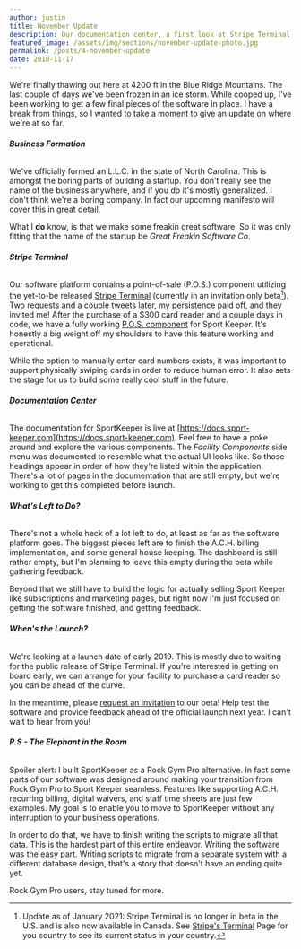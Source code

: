 ```yaml
---
author: justin
title: November Update
description: Our documentation center, a first look at Stripe Terminal, and a list of what's left to do ahead of the launch of SportKeeper. 
featured_image: /assets/img/sections/november-update-photo.jpg
permalink: /posts/4-november-update
date: 2018-11-17
---
```


We're finally thawing out here at 4200 ft in the Blue Ridge Mountains. The last couple of days we've been frozen in an ice storm. While cooped up, I've been working to get a few final pieces of the software in place. I have a break from things, so I wanted to take a moment to give an update on where we're at so far.

###### **Business Formation**
We've officially formed an L.L.C. in the state of North Carolina. This is amongst the boring parts of building a startup. You don't really see the name of the business anywhere, and if you do it's mostly generalized. I don't think we're a boring company. In fact our upcoming manifesto will cover this in great detail.

What I **do** know, is that we make some freakin great software. So it was only fitting that the name of the startup be *Great Freakin Software Co*.

###### **Stripe Terminal**
Our software platform contains a point-of-sale (P.O.S.) component utilizing the yet-to-be released [Stripe Terminal](https://stripe.com/terminal) (currently in an invitation only beta[^1]). Two requests and a couple tweets later, my persistence paid off, and they invited me! After the purchase of a $300 card reader and a couple days in code, we have a fully working [P.O.S. component](https://docs.sport-keeper.com/hardware/stripe-terminal) for Sport Keeper. It's honestly a big weight off my shoulders to have this feature working and operational. 

While the option to manually enter card numbers exists, it was important to support physically swiping cards in order to reduce human error. It also sets the stage for us to build some really cool stuff in the future.

###### **Documentation Center**
The documentation for SportKeeper is live at [https://docs.sport-keeper.com](https://docs.sport-keeper.com). Feel free to have a poke around and explore the various components. The *Facility Components* side menu was documented to resemble what the actual UI looks like. So those headings appear in order of how they're listed within the application. There's a lot of pages in the documentation that are still empty, but we're working to get this completed before launch.

###### **What's Left to Do?**
There's not a whole heck of a lot left to do, at least as far as the software platform goes. The biggest pieces left are to finish the A.C.H. billing implementation, and some general house keeping. The dashboard is still rather empty, but I'm planning to leave this empty during the beta while gathering feedback.

Beyond that we still have to build the logic for actually selling Sport Keeper like subscriptions and marketing pages, but right now I'm just focused on getting the software finished, and getting feedback.

###### **When's the Launch?**
We're looking at a launch date of early 2019. This is mostly due to waiting for the public release of Stripe Terminal. If you're interested in getting on board early, we can arrange for your facility to purchase a card reader so you can be ahead of the curve.

In the meantime, please [request an invitation](https://sport-keeper.com/beta) to our beta! Help test the software and provide feedback ahead of the official launch next year. I can't wait to hear from you!

###### **P.S - The Elephant in the Room**
Spoiler alert: I built SportKeeper as a Rock Gym Pro alternative. In fact some parts of our software was designed around making your transition from Rock Gym Pro to Sport Keeper seamless. Features like supporting A.C.H. recurring billing, digital waivers, and staff time sheets are just few examples. My goal is to enable you to move to SportKeeper without any interruption to your business operations.

In order to do that, we have to finish writing the scripts to migrate all that data. This is the hardest part of this entire endeavor. Writing the software was the easy part. Writing scripts to migrate from a separate system with a different database design, that's a story that doesn't have an ending quite yet.

Rock Gym Pro users, stay tuned for more.

[^1]: Update as of January 2021: Stripe Terminal is no longer in beta in the U.S. and is also now available in Canada. See [Stripe's Terminal](https://stripe.com/terminal) Page for you country to see its current status in your country.
